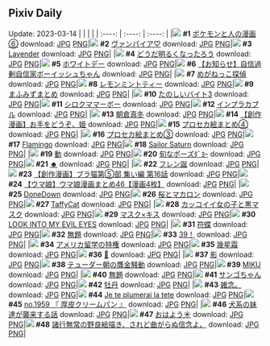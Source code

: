 ## Pixiv Daily
Update: 2023-03-14
|      |      |      |
| :----: | :----: | :----: |
|![](https://pixiv.microyu.workers.dev/c/240x480/img-master/img/2023/03/12/10/57/59/106138648_p0_master1200.jpg) **#1** [ポケモンと人の漫画⑥](https://www.pixiv.net/artworks/106138648) download: [JPG](https://pixiv.microyu.workers.dev/img-original/img/2023/03/12/10/57/59/106138648_p0.jpg) [PNG](https://pixiv.microyu.workers.dev/img-original/img/2023/03/12/10/57/59/106138648_p0.png)|![](https://pixiv.microyu.workers.dev/c/240x480/img-master/img/2023/03/12/00/00/44/106127330_p0_master1200.jpg) **#2** [ヴァンパイア♡](https://www.pixiv.net/artworks/106127330) download: [JPG](https://pixiv.microyu.workers.dev/img-original/img/2023/03/12/00/00/44/106127330_p0.jpg) [PNG](https://pixiv.microyu.workers.dev/img-original/img/2023/03/12/00/00/44/106127330_p0.png)|![](https://pixiv.microyu.workers.dev/c/240x480/img-master/img/2023/03/12/00/00/33/106127305_p0_master1200.jpg) **#3** [Lavender](https://www.pixiv.net/artworks/106127305) download: [JPG](https://pixiv.microyu.workers.dev/img-original/img/2023/03/12/00/00/33/106127305_p0.jpg) [PNG](https://pixiv.microyu.workers.dev/img-original/img/2023/03/12/00/00/33/106127305_p0.png)|
|![](https://pixiv.microyu.workers.dev/c/240x480/img-master/img/2023/03/12/00/00/53/106127348_p0_master1200.jpg) **#4** [どうだ明るくなったろう](https://www.pixiv.net/artworks/106127348) download: [JPG](https://pixiv.microyu.workers.dev/img-original/img/2023/03/12/00/00/53/106127348_p0.jpg) [PNG](https://pixiv.microyu.workers.dev/img-original/img/2023/03/12/00/00/53/106127348_p0.png)|![](https://pixiv.microyu.workers.dev/c/240x480/img-master/img/2023/03/13/08/04/17/106171161_p0_master1200.jpg) **#5** [ホワイトデー](https://www.pixiv.net/artworks/106171161) download: [JPG](https://pixiv.microyu.workers.dev/img-original/img/2023/03/13/08/04/17/106171161_p0.jpg) [PNG](https://pixiv.microyu.workers.dev/img-original/img/2023/03/13/08/04/17/106171161_p0.png)|![](https://pixiv.microyu.workers.dev/c/240x480/img-master/img/2023/03/13/00/03/50/106163194_p0_master1200.jpg) **#6** [【お知らせ】自信過剰自信家ボーイッシュちゃん](https://www.pixiv.net/artworks/106163194) download: [JPG](https://pixiv.microyu.workers.dev/img-original/img/2023/03/13/00/03/50/106163194_p0.jpg) [PNG](https://pixiv.microyu.workers.dev/img-original/img/2023/03/13/00/03/50/106163194_p0.png)|
|![](https://pixiv.microyu.workers.dev/c/240x480/img-master/img/2023/03/13/00/18/30/106163669_p0_master1200.jpg) **#7** [めがねっこ探偵](https://www.pixiv.net/artworks/106163669) download: [JPG](https://pixiv.microyu.workers.dev/img-original/img/2023/03/13/00/18/30/106163669_p0.jpg) [PNG](https://pixiv.microyu.workers.dev/img-original/img/2023/03/13/00/18/30/106163669_p0.png)|![](https://pixiv.microyu.workers.dev/c/240x480/img-master/img/2023/03/13/00/00/01/106162780_p0_master1200.jpg) **#8** [レモンミントティー](https://www.pixiv.net/artworks/106162780) download: [JPG](https://pixiv.microyu.workers.dev/img-original/img/2023/03/13/00/00/01/106162780_p0.jpg) [PNG](https://pixiv.microyu.workers.dev/img-original/img/2023/03/13/00/00/01/106162780_p0.png)|![](https://pixiv.microyu.workers.dev/c/240x480/img-master/img/2023/03/12/21/58/11/106157954_p0_master1200.jpg) **#9** [まふみずまとめ](https://www.pixiv.net/artworks/106157954) download: [JPG](https://pixiv.microyu.workers.dev/img-original/img/2023/03/12/21/58/11/106157954_p0.jpg) [PNG](https://pixiv.microyu.workers.dev/img-original/img/2023/03/12/21/58/11/106157954_p0.png)|
|![](https://pixiv.microyu.workers.dev/c/240x480/img-master/img/2023/03/13/22/04/44/106187599_p0_master1200.jpg) **#10** [たのしいバイト3](https://www.pixiv.net/artworks/106187599) download: [JPG](https://pixiv.microyu.workers.dev/img-original/img/2023/03/13/22/04/44/106187599_p0.jpg) [PNG](https://pixiv.microyu.workers.dev/img-original/img/2023/03/13/22/04/44/106187599_p0.png)|![](https://pixiv.microyu.workers.dev/c/240x480/img-master/img/2023/03/12/20/30/02/106154436_p0_master1200.jpg) **#11** [シロクママーボー](https://www.pixiv.net/artworks/106154436) download: [JPG](https://pixiv.microyu.workers.dev/img-original/img/2023/03/12/20/30/02/106154436_p0.jpg) [PNG](https://pixiv.microyu.workers.dev/img-original/img/2023/03/12/20/30/02/106154436_p0.png)|![](https://pixiv.microyu.workers.dev/c/240x480/img-master/img/2023/03/12/00/00/52/106127345_p0_master1200.jpg) **#12** [インプラカブル](https://www.pixiv.net/artworks/106127345) download: [JPG](https://pixiv.microyu.workers.dev/img-original/img/2023/03/12/00/00/52/106127345_p0.jpg) [PNG](https://pixiv.microyu.workers.dev/img-original/img/2023/03/12/00/00/52/106127345_p0.png)|
|![](https://pixiv.microyu.workers.dev/c/240x480/img-master/img/2023/03/12/00/00/40/106127321_p0_master1200.jpg) **#13** [朝倉真冬](https://www.pixiv.net/artworks/106127321) download: [JPG](https://pixiv.microyu.workers.dev/img-original/img/2023/03/12/00/00/40/106127321_p0.jpg) [PNG](https://pixiv.microyu.workers.dev/img-original/img/2023/03/12/00/00/40/106127321_p0.png)|![](https://pixiv.microyu.workers.dev/c/240x480/img-master/img/2023/03/13/00/18/42/106163837_p0_master1200.jpg) **#14** [【創作漫画】お手をどうぞ、姫](https://www.pixiv.net/artworks/106163837) download: [JPG](https://pixiv.microyu.workers.dev/img-original/img/2023/03/13/00/18/42/106163837_p0.jpg) [PNG](https://pixiv.microyu.workers.dev/img-original/img/2023/03/13/00/18/42/106163837_p0.png)|![](https://pixiv.microyu.workers.dev/c/240x480/img-master/img/2023/03/12/21/39/54/106157285_p0_master1200.jpg) **#15** [プロセカ絵まとめ④](https://www.pixiv.net/artworks/106157285) download: [JPG](https://pixiv.microyu.workers.dev/img-original/img/2023/03/12/21/39/54/106157285_p0.jpg) [PNG](https://pixiv.microyu.workers.dev/img-original/img/2023/03/12/21/39/54/106157285_p0.png)|
|![](https://pixiv.microyu.workers.dev/c/240x480/img-master/img/2023/03/12/21/30/44/106156906_p0_master1200.jpg) **#16** [プロセカ絵まとめ③](https://www.pixiv.net/artworks/106156906) download: [JPG](https://pixiv.microyu.workers.dev/img-original/img/2023/03/12/21/30/44/106156906_p0.jpg) [PNG](https://pixiv.microyu.workers.dev/img-original/img/2023/03/12/21/30/44/106156906_p0.png)|![](https://pixiv.microyu.workers.dev/c/240x480/img-master/img/2023/03/12/06/47/56/106130169_p0_master1200.jpg) **#17** [Flamingo](https://www.pixiv.net/artworks/106130169) download: [JPG](https://pixiv.microyu.workers.dev/img-original/img/2023/03/12/06/47/56/106130169_p0.jpg) [PNG](https://pixiv.microyu.workers.dev/img-original/img/2023/03/12/06/47/56/106130169_p0.png)|![](https://pixiv.microyu.workers.dev/c/240x480/img-master/img/2023/03/13/00/01/32/106163017_p0_master1200.jpg) **#18** [Sailor Saturn](https://www.pixiv.net/artworks/106163017) download: [JPG](https://pixiv.microyu.workers.dev/img-original/img/2023/03/13/00/01/32/106163017_p0.jpg) [PNG](https://pixiv.microyu.workers.dev/img-original/img/2023/03/13/00/01/32/106163017_p0.png)|
|![](https://pixiv.microyu.workers.dev/c/240x480/img-master/img/2023/03/12/00/00/02/106127199_p0_master1200.jpg) **#19** [動](https://www.pixiv.net/artworks/106127199) download: [JPG](https://pixiv.microyu.workers.dev/img-original/img/2023/03/12/00/00/02/106127199_p0.jpg) [PNG](https://pixiv.microyu.workers.dev/img-original/img/2023/03/12/00/00/02/106127199_p0.png)|![](https://pixiv.microyu.workers.dev/c/240x480/img-master/img/2023/03/12/18/26/14/106150230_p0_master1200.jpg) **#20** [旬なポーズﾀﾞﾖｰ](https://www.pixiv.net/artworks/106150230) download: [JPG](https://pixiv.microyu.workers.dev/img-original/img/2023/03/12/18/26/14/106150230_p0.jpg) [PNG](https://pixiv.microyu.workers.dev/img-original/img/2023/03/12/18/26/14/106150230_p0.png)|![](https://pixiv.microyu.workers.dev/c/240x480/img-master/img/2023/03/12/19/38/52/106152521_p0_master1200.jpg) **#21** [☻](https://www.pixiv.net/artworks/106152521) download: [JPG](https://pixiv.microyu.workers.dev/img-original/img/2023/03/12/19/38/52/106152521_p0.jpg) [PNG](https://pixiv.microyu.workers.dev/img-original/img/2023/03/12/19/38/52/106152521_p0.png)|
|![](https://pixiv.microyu.workers.dev/c/240x480/img-master/img/2023/03/12/12/14/36/106140493_p0_master1200.jpg) **#22** [フレン誕](https://www.pixiv.net/artworks/106140493) download: [JPG](https://pixiv.microyu.workers.dev/img-original/img/2023/03/12/12/14/36/106140493_p0.jpg) [PNG](https://pixiv.microyu.workers.dev/img-original/img/2023/03/12/12/14/36/106140493_p0.png)|![](https://pixiv.microyu.workers.dev/c/240x480/img-master/img/2023/03/13/19/00/35/106182035_p0_master1200.jpg) **#23** [【創作漫画】ブラ猫第⑤部 集い編 第16話](https://www.pixiv.net/artworks/106182035) download: [JPG](https://pixiv.microyu.workers.dev/img-original/img/2023/03/13/19/00/35/106182035_p0.jpg) [PNG](https://pixiv.microyu.workers.dev/img-original/img/2023/03/13/19/00/35/106182035_p0.png)|![](https://pixiv.microyu.workers.dev/c/240x480/img-master/img/2023/03/12/06/20/01/106127525_p0_master1200.jpg) **#24** [【ウマ娘】ウマ娘漫画まとめ46【漫画4枚】](https://www.pixiv.net/artworks/106127525) download: [JPG](https://pixiv.microyu.workers.dev/img-original/img/2023/03/12/06/20/01/106127525_p0.jpg) [PNG](https://pixiv.microyu.workers.dev/img-original/img/2023/03/12/06/20/01/106127525_p0.png)|
|![](https://pixiv.microyu.workers.dev/c/240x480/img-master/img/2023/03/12/18/39/03/106150646_p0_master1200.jpg) **#25** [DoneDown](https://www.pixiv.net/artworks/106150646) download: [JPG](https://pixiv.microyu.workers.dev/img-original/img/2023/03/12/18/39/03/106150646_p0.jpg) [PNG](https://pixiv.microyu.workers.dev/img-original/img/2023/03/12/18/39/03/106150646_p0.png)|![](https://pixiv.microyu.workers.dev/c/240x480/img-master/img/2023/03/12/21/08/05/106155941_p0_master1200.jpg) **#26** [桜とマカロン](https://www.pixiv.net/artworks/106155941) download: [JPG](https://pixiv.microyu.workers.dev/img-original/img/2023/03/12/21/08/05/106155941_p0.jpg) [PNG](https://pixiv.microyu.workers.dev/img-original/img/2023/03/12/21/08/05/106155941_p0.png)|![](https://pixiv.microyu.workers.dev/c/240x480/img-master/img/2023/03/12/19/37/47/106152474_p0_master1200.jpg) **#27** [TaffyCat](https://www.pixiv.net/artworks/106152474) download: [JPG](https://pixiv.microyu.workers.dev/img-original/img/2023/03/12/19/37/47/106152474_p0.jpg) [PNG](https://pixiv.microyu.workers.dev/img-original/img/2023/03/12/19/37/47/106152474_p0.png)|
|![](https://pixiv.microyu.workers.dev/c/240x480/img-master/img/2023/03/13/12/00/12/106174133_p0_master1200.jpg) **#28** [カッコイイ女の子と黒マスク](https://www.pixiv.net/artworks/106174133) download: [JPG](https://pixiv.microyu.workers.dev/img-original/img/2023/03/13/12/00/12/106174133_p0.jpg) [PNG](https://pixiv.microyu.workers.dev/img-original/img/2023/03/13/12/00/12/106174133_p0.png)|![](https://pixiv.microyu.workers.dev/c/240x480/img-master/img/2023/03/12/20/33/13/106154573_p0_master1200.jpg) **#29** [マスク×キス](https://www.pixiv.net/artworks/106154573) download: [JPG](https://pixiv.microyu.workers.dev/img-original/img/2023/03/12/20/33/13/106154573_p0.jpg) [PNG](https://pixiv.microyu.workers.dev/img-original/img/2023/03/12/20/33/13/106154573_p0.png)|![](https://pixiv.microyu.workers.dev/c/240x480/img-master/img/2023/03/12/00/00/35/106127311_p0_master1200.jpg) **#30** [LOOK INTO MY EVIL EYES](https://www.pixiv.net/artworks/106127311) download: [JPG](https://pixiv.microyu.workers.dev/img-original/img/2023/03/12/00/00/35/106127311_p0.jpg) [PNG](https://pixiv.microyu.workers.dev/img-original/img/2023/03/12/00/00/35/106127311_p0.png)|
|![](https://pixiv.microyu.workers.dev/c/240x480/img-master/img/2023/03/13/00/00/33/106162881_p0_master1200.jpg) **#31** [符蝶](https://www.pixiv.net/artworks/106162881) download: [JPG](https://pixiv.microyu.workers.dev/img-original/img/2023/03/13/00/00/33/106162881_p0.jpg) [PNG](https://pixiv.microyu.workers.dev/img-original/img/2023/03/13/00/00/33/106162881_p0.png)|![](https://pixiv.microyu.workers.dev/c/240x480/img-master/img/2023/03/12/00/00/45/106127333_p0_master1200.jpg) **#32** [無題](https://www.pixiv.net/artworks/106127333) download: [JPG](https://pixiv.microyu.workers.dev/img-original/img/2023/03/12/00/00/45/106127333_p0.jpg) [PNG](https://pixiv.microyu.workers.dev/img-original/img/2023/03/12/00/00/45/106127333_p0.png)|![](https://pixiv.microyu.workers.dev/c/240x480/img-master/img/2023/03/12/02/35/52/106131748_p0_master1200.jpg) **#33** [39！](https://www.pixiv.net/artworks/106131748) download: [JPG](https://pixiv.microyu.workers.dev/img-original/img/2023/03/12/02/35/52/106131748_p0.jpg) [PNG](https://pixiv.microyu.workers.dev/img-original/img/2023/03/12/02/35/52/106131748_p0.png)|
|![](https://pixiv.microyu.workers.dev/c/240x480/img-master/img/2023/03/13/17/33/13/106179903_p0_master1200.jpg) **#34** [アメリカ留学の特権](https://www.pixiv.net/artworks/106179903) download: [JPG](https://pixiv.microyu.workers.dev/img-original/img/2023/03/13/17/33/13/106179903_p0.jpg) [PNG](https://pixiv.microyu.workers.dev/img-original/img/2023/03/13/17/33/13/106179903_p0.png)|![](https://pixiv.microyu.workers.dev/c/240x480/img-master/img/2023/03/13/00/00/49/106162925_p0_master1200.jpg) **#35** [幾星霜](https://www.pixiv.net/artworks/106162925) download: [JPG](https://pixiv.microyu.workers.dev/img-original/img/2023/03/13/00/00/49/106162925_p0.jpg) [PNG](https://pixiv.microyu.workers.dev/img-original/img/2023/03/13/00/00/49/106162925_p0.png)|![](https://pixiv.microyu.workers.dev/c/240x480/img-master/img/2023/03/13/02/12/11/106166789_p0_master1200.jpg) **#36** [🌱](https://www.pixiv.net/artworks/106166789) download: [JPG](https://pixiv.microyu.workers.dev/img-original/img/2023/03/13/02/12/11/106166789_p0.jpg) [PNG](https://pixiv.microyu.workers.dev/img-original/img/2023/03/13/02/12/11/106166789_p0.png)|
|![](https://pixiv.microyu.workers.dev/c/240x480/img-master/img/2023/03/13/00/31/09/106164306_p0_master1200.jpg) **#37** [影](https://www.pixiv.net/artworks/106164306) download: [JPG](https://pixiv.microyu.workers.dev/img-original/img/2023/03/13/00/31/09/106164306_p0.jpg) [PNG](https://pixiv.microyu.workers.dev/img-original/img/2023/03/13/00/31/09/106164306_p0.png)|![](https://pixiv.microyu.workers.dev/c/240x480/img-master/img/2023/03/12/14/14/39/106143281_p0_master1200.jpg) **#38** [テューダー朝の贋金騒動](https://www.pixiv.net/artworks/106143281) download: [JPG](https://pixiv.microyu.workers.dev/img-original/img/2023/03/12/14/14/39/106143281_p0.jpg) [PNG](https://pixiv.microyu.workers.dev/img-original/img/2023/03/12/14/14/39/106143281_p0.png)|![](https://pixiv.microyu.workers.dev/c/240x480/img-master/img/2023/03/13/00/00/11/106162818_p0_master1200.jpg) **#39** [MIKU](https://www.pixiv.net/artworks/106162818) download: [JPG](https://pixiv.microyu.workers.dev/img-original/img/2023/03/13/00/00/11/106162818_p0.jpg) [PNG](https://pixiv.microyu.workers.dev/img-original/img/2023/03/13/00/00/11/106162818_p0.png)|
|![](https://pixiv.microyu.workers.dev/c/240x480/img-master/img/2023/03/13/02/33/43/106167131_p0_master1200.jpg) **#40** [無題](https://www.pixiv.net/artworks/106167131) download: [JPG](https://pixiv.microyu.workers.dev/img-original/img/2023/03/13/02/33/43/106167131_p0.jpg) [PNG](https://pixiv.microyu.workers.dev/img-original/img/2023/03/13/02/33/43/106167131_p0.png)|![](https://pixiv.microyu.workers.dev/c/240x480/img-master/img/2023/03/12/17/14/07/106147978_p0_master1200.jpg) **#41** [サンゴちゃん](https://www.pixiv.net/artworks/106147978) download: [JPG](https://pixiv.microyu.workers.dev/img-original/img/2023/03/12/17/14/07/106147978_p0.jpg) [PNG](https://pixiv.microyu.workers.dev/img-original/img/2023/03/12/17/14/07/106147978_p0.png)|![](https://pixiv.microyu.workers.dev/c/240x480/img-master/img/2023/03/12/17/38/22/106148685_p0_master1200.jpg) **#42** [牡丹](https://www.pixiv.net/artworks/106148685) download: [JPG](https://pixiv.microyu.workers.dev/img-original/img/2023/03/12/17/38/22/106148685_p0.jpg) [PNG](https://pixiv.microyu.workers.dev/img-original/img/2023/03/12/17/38/22/106148685_p0.png)|
|![](https://pixiv.microyu.workers.dev/c/240x480/img-master/img/2023/03/13/11/33/12/106173316_p0_master1200.jpg) **#43** [雑念。](https://www.pixiv.net/artworks/106173316) download: [JPG](https://pixiv.microyu.workers.dev/img-original/img/2023/03/13/11/33/12/106173316_p0.jpg) [PNG](https://pixiv.microyu.workers.dev/img-original/img/2023/03/13/11/33/12/106173316_p0.png)|![](https://pixiv.microyu.workers.dev/c/240x480/img-master/img/2023/03/12/01/48/32/106130717_p0_master1200.jpg) **#44** [Je te plumerai la tete](https://www.pixiv.net/artworks/106130717) download: [JPG](https://pixiv.microyu.workers.dev/img-original/img/2023/03/12/01/48/32/106130717_p0.jpg) [PNG](https://pixiv.microyu.workers.dev/img-original/img/2023/03/12/01/48/32/106130717_p0.png)|![](https://pixiv.microyu.workers.dev/c/240x480/img-master/img/2023/03/13/12/31/19/106174708_p0_master1200.jpg) **#45** [no.1959 『 厚皮クリームパン 』](https://www.pixiv.net/artworks/106174708) download: [JPG](https://pixiv.microyu.workers.dev/img-original/img/2023/03/13/12/31/19/106174708_p0.jpg) [PNG](https://pixiv.microyu.workers.dev/img-original/img/2023/03/13/12/31/19/106174708_p0.png)|
|![](https://pixiv.microyu.workers.dev/c/240x480/img-master/img/2023/03/13/18/54/41/106181792_p0_master1200.jpg) **#46** [犬系の妹達が襲来する話](https://www.pixiv.net/artworks/106181792) download: [JPG](https://pixiv.microyu.workers.dev/img-original/img/2023/03/13/18/54/41/106181792_p0.jpg) [PNG](https://pixiv.microyu.workers.dev/img-original/img/2023/03/13/18/54/41/106181792_p0.png)|![](https://pixiv.microyu.workers.dev/c/240x480/img-master/img/2023/03/12/00/00/28/106127292_p0_master1200.jpg) **#47** [おはよう☀️](https://www.pixiv.net/artworks/106127292) download: [JPG](https://pixiv.microyu.workers.dev/img-original/img/2023/03/12/00/00/28/106127292_p0.jpg) [PNG](https://pixiv.microyu.workers.dev/img-original/img/2023/03/12/00/00/28/106127292_p0.png)|![](https://pixiv.microyu.workers.dev/c/240x480/img-master/img/2023/03/13/18/33/38/106181316_p0_master1200.jpg) **#48** [諸行無常の野良絵描き、されど曲がらぬ信念よ。](https://www.pixiv.net/artworks/106181316) download: [JPG](https://pixiv.microyu.workers.dev/img-original/img/2023/03/13/18/33/38/106181316_p0.jpg) [PNG](https://pixiv.microyu.workers.dev/img-original/img/2023/03/13/18/33/38/106181316_p0.png)|
